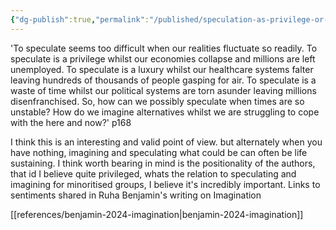 ```yaml
---
{"dg-publish":true,"permalink":"/published/speculation-as-privilege-or-luxury/"}
---
```


'To speculate seems too difficult when our realities fluctuate so readily. To speculate is a privilege whilst our economies collapse and millions are left unemployed. To speculate is a
luxury whilst our healthcare systems falter leaving hundreds of thousands of people gasping for air. To speculate is a waste of time whilst our political systems are torn asunder leaving millions disenfranchised. So, how can we possibly speculate when times are so unstable? How do we imagine alternatives whilst we are struggling to cope with the here and now?' p168

I think this is an interesting and valid point of view. but alternately when you have nothing, imagining and speculating what could be can often be life sustaining. I think worth bearing in mind is the positionality of the authors, that id I believe quite privileged, whats the relation to speculating and imagining for minoritised groups, I believe it's incredibly important. Links to sentiments shared in Ruha Benjamin's writing on Imagination  

[[references/benjamin-2024-imagination\|benjamin-2024-imagination]]